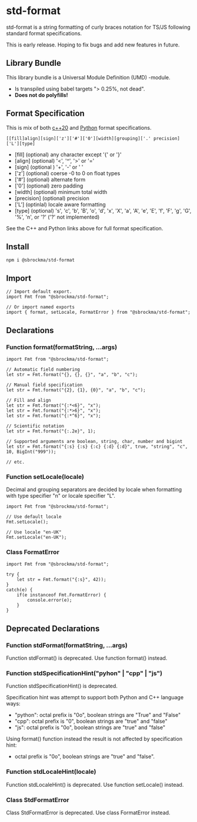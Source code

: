 # std-format

std-format is a string formatting of curly braces notation for TS/JS following standard format specifications.

This is early release. Hoping to fix bugs and add new features in future.

## Library Bundle

This library bundle is a Universal Module Definition (UMD) -module.
- Is transpiled using babel targets "> 0.25%, not dead".
- **Does not do polyfills!**


## Format Specification

This is mix of both [c++20](https://en.cppreference.com/w/cpp/utility/format/spec) and
[Python](https://docs.python.org/3/library/string.html#formatspec) format specifications.

    [[fill]align][sign]['z']['#']['0'][width][grouping]['.' precision]['L'][type]

* [fill] (optional) any character except '{' or '}'
* [align] (optional) '<', '^', '>' or '='
* [sign] (optional ) '+', '-' or ' '
* ['z'] (optional) coerse -0 to 0 on float types
* ['#'] (optional) alternate form
* ['0'] (optional) zero padding
* [width] (optional) minimum total width
* [precision] (optional) precision
* ['L'] (optinlal) locale aware formatting
* [type] (optional) 's', 'c', 'b', 'B', 'o', 'd', 'x', 'X', 'a', 'A', 'e', 'E', 'f', 'F', 'g', 'G', '%', 'n', or '?' ('?' not implemented)

See the C++ and Python links above for full format specification.

## Install

    npm i @sbrockma/std-format

## Import

    // Import default export.
    import Fmt from "@sbrockma/std-format";

    // Or import named exports
    import { format, setLocale, FormatError } from "@sbrockma/std-format";

## Declarations

### Function format(formatString, ...args)

    import Fmt from "@sbrockma/std-format";

    // Automatic field numbering
    let str = Fmt.format("{}, {}, {}", "a", "b", "c");

    // Manual field specification
    let str = Fmt.format("{2}, {1}, {0}", "a", "b", "c");

    // Fill and align
    let str = Fmt.format("{:*<6}", "x");
    let str = Fmt.format("{:*>6}", "x");
    let str = Fmt.format("{:*^6}", "x");

    // Scientific notation
    let str = Fmt.format("{:.2e}", 1);

    // Supported arguments are boolean, string, char, number and bigint
    let str = Fmt.format("{:s} {:s} {:c} {:d} {:d}", true, "string", "c", 10, BigInt("999"));

    // etc.

### Function setLocale(locale)

Decimal and grouping separators are decided by locale when formatting with type specifier "n" or locale specifier "L".

    import Fmt from "@sbrockma/std-format";

    // Use default locale
    Fmt.setLocale();

    // Use locale "en-UK"
    Fmt.setLocale("en-UK");

### Class FormatError

    import Fmt from "@sbrockma/std-format";

    try {
        let str = Fmt.format("{:s}", 42));
    } 
    catch(e) {
        if(e instanceof Fmt.FormatError) {
            console.error(e);
        }
    }

## Deprecated Declarations

### Function stdFormat(formatString, ...args)

Function stdFormat() is deprecated. Use function format() instead.

### Function stdSpecificationHint("pyhon" | "cpp" | "js")

Function stdSpecificationHint() is deprecated.

Specification hint was attempt to support both Python and C++ language ways:
 * "python": octal prefix is "0o", boolean strings are "True" and "False"
 * "cpp": octal prefix is "0", boolean strings are "true" and "false"
 * "js": octal prefix is "0o", boolean strings are "true" and "false"

Using format() function instead the result is not affected by specification hint:
 * octal prefix is "0o", boolean strings are "true" and "false".

### Function stdLocaleHint(locale)

Function stdLocaleHint() is deprecated. Use function setLocale() instead.

### Class StdFormatError

Class StdFormatError is deprecated. Use class FormatError instead.
